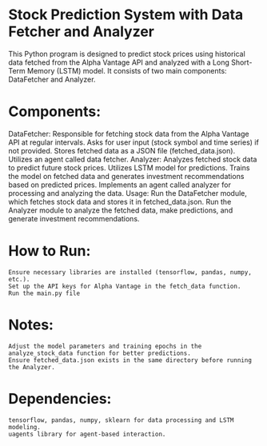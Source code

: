 # Stock Prediction System with Data Fetcher and Analyzer

This Python program is designed to predict stock prices using historical data fetched from the Alpha Vantage API and analyzed with a Long Short-Term Memory (LSTM) model. It consists of two main components: DataFetcher and Analyzer.

# Components:
  DataFetcher:
    Responsible for fetching stock data from the Alpha Vantage API at regular intervals.
    Asks for user input (stock symbol and time series) if not provided.
    Stores fetched data as a JSON file (fetched_data.json).
    Utilizes an agent called data fetcher.
  Analyzer:
    Analyzes fetched stock data to predict future stock prices.
    Utilizes LSTM model for predictions.
    Trains the model on fetched data and generates investment recommendations based on predicted prices.
    Implements an agent called analyzer for processing and analyzing the data.
  Usage:
    Run the DataFetcher module, which fetches stock data and stores it in fetched_data.json.
    Run the Analyzer module to analyze the fetched data, make predictions, and generate investment recommendations.
# How to Run:
    Ensure necessary libraries are installed (tensorflow, pandas, numpy, etc.).
    Set up the API keys for Alpha Vantage in the fetch_data function.
    Run the main.py file
# Notes:
    Adjust the model parameters and training epochs in the analyze_stock_data function for better predictions.
    Ensure fetched_data.json exists in the same directory before running the Analyzer.
# Dependencies:
    tensorflow, pandas, numpy, sklearn for data processing and LSTM modeling.
    uagents library for agent-based interaction.
